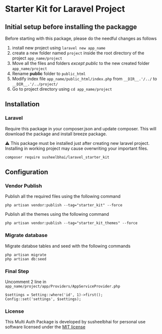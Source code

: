 # Starter Kit for Laravel Project

## Initial setup before installing the packagge
Before starting with this package, please do the needful changes as follows
 
 1. install new project using ```laravel new app_name```
 2. create a new folder named ```project``` inside the root directory of the project ```app_name/project```
 3. Move all the files and folders *except public* to the new created folder ```app_name/project```
 4. Rename **public** folder to ```public_html``` 
 5. Modify index file ```app_name/public_html/index.php``` from ```__DIR__.'/../``` to ```__DIR__.'/../project/```
 6. Go to project directory using ```cd app_name/project```


## Installation

### Laravel
Require this package in your composer.json and update composer. This will download the package and install breeze package.

:warning: This package must be installed just after creating new laravel project. Installing in working project may cause overwriting your important files.

    composer require susheelbhai/laravel_starter_kit

## Configuration


### Vendor Publish

Publish all the required files using the following command 

  ```
  php artisan vendor:publish --tag="starter_kit" --force 
  ```  

Publish all the themes using the following command 

  ```
  php artisan vendor:publish --tag="starter_kit_themes" --force 
  ```  

### Migrate database

Migrate  databse tables and seed with the following commands

  ```
  php artisan migrate
  php artisan db:seed
  
  ```
### Final Step
Uncomment 2 line in ```app_name/project/app/Providers/AppServiceProvider.php```

```
$settings = Setting::where('id', 1)->first();
Config::set('settings', $settings);
```

### License

This Multi Auth Package is developed by susheelbhai for personal use software licensed under the [MIT license](http://opensource.org/licenses/MIT)
